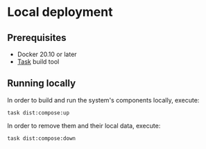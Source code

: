 # Local deployment

## Prerequisites

* Docker 20.10 or later
* [Task](https://taskfile.dev/) build tool

## Running locally

In order to build and run the system's components locally, execute:

```shell
task dist:compose:up
```

In order to remove them and their local data, execute:

```shell
task dist:compose:down
```
